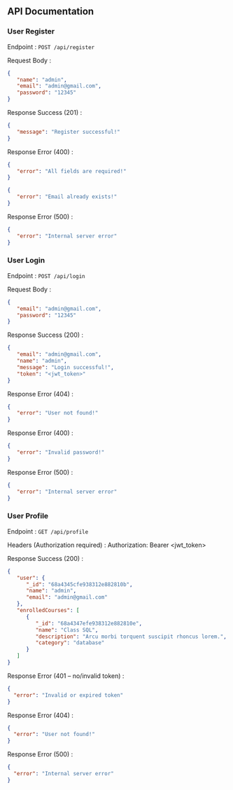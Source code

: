 ## API Documentation

### User Register

Endpoint : `POST /api/register`

Request Body :

```json
{
   "name": "admin",
   "email": "admin@gmail.com",
   "password": "12345"
}
```

Response Success (201) :

```json
{
   "message": "Register successful!"
}
```

Response Error (400) :

```json
{
   "error": "All fields are required!"
}
```

```json
{
   "error": "Email already exists!"
}
```

Response Error (500) :

```json
{
   "error": "Internal server error"
}
```

### User Login

Endpoint : `POST /api/login`

Request Body :

```json
{
   "email": "admin@gmail.com",
   "password": "12345"
}
```

Response Success (200) :

```json
{
   "email": "admin@gmail.com",
   "name": "admin",
   "message": "Login successful!",
   "token": "<jwt_token>"
}
```

Response Error (404) :

```json
{
   "error": "User not found!"
}
```

Response Error (400) :

```json
{
   "error": "Invalid password!"
}
```

Response Error (500) :

```json
{
   "error": "Internal server error"
}
```

### User Profile

Endpoint : `GET /api/profile`

Headers (Authorization required) :
Authorization: Bearer <jwt_token>

Response Success (200) :

```json
{
   "user": {
      "_id": "68a4345cfe938312e882810b",
      "name": "admin",
      "email": "admin@gmail.com"
   },
   "enrolledCourses": [
      {
         "_id": "68a4347efe938312e882810e",
         "name": "Class SQL",
         "description": "Arcu morbi torquent suscipit rhoncus lorem.",
         "category": "database"
      }
   ]
}
```

Response Error (401 – no/invalid token) :
```json
{
  "error": "Invalid or expired token"
}
```

Response Error (404) :
```json
{
  "error": "User not found!"
}
```

Response Error (500) :
```json
{
  "error": "Internal server error"
}
```

